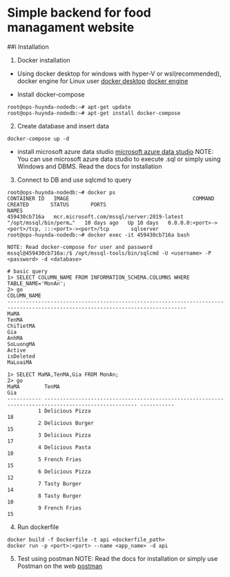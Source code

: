 # Simple backend for food managament website

##i Installation
1. Docker installation
- Using docker desktop for windows with hyper-V or wsl(recommended), docker engine for Linux user
[docker desktop](https://docs.docker.com/desktop/install/windows-install/)
[docker engine](https://docs.docker.com/engine/install)

- Install docker-compose
```
root@ops-huynda-nodedb:~# apt-get update
root@ops-huynda-nodedb:~# apt-get install docker-compose
```

2. Create database and insert data
```
docker-compose up -d
```

- install microsoft azure data studio
[microsoft azure data studio](https://learn.microsoft.com/en-us/azure-data-studio/download-azure-data-studio?view=sql-server-ver16&tabs=win-install%2Cwin-user-install%2Credhat-install%2Cwindows-uninstall%2Credhat-uninstall)
NOTE: You can use microsoft azure data studio to execute .sql or simply using Windows and DBMS. Read the docs for installation

3. Connect to DB and use sqlcmd to query
```
root@ops-huynda-nodedb:~# docker ps
CONTAINER ID   IMAGE                                        COMMAND                  CREATED       STATUS       PORTS                                           	NAMES
459430cb716a   mcr.microsoft.com/mssql/server:2019-latest   "/opt/mssql/bin/perm…"   10 days ago   Up 10 days   0.0.0.0:<port>-><port>/tcp, :::<port>-><port>/tcp       sqlserver
root@ops-huynda-nodedb:~# docker exec -it 459430cb716a bash

NOTE: Read docker-compose for user and password
mssql@459430cb716a:/$ /opt/mssql-tools/bin/sqlcmd -U <username> -P <password> -d <database>

# basic query
1> SELECT COLUMN_NAME FROM INFORMATION_SCHEMA.COLUMNS WHERE TABLE_NAME='MonAn';
2> go
COLUMN_NAME                                                                                                                     
--------------------------------------------------------------------------------------------------------------------------------
MaMA                                                                                                                            
TenMA                                                                                                                           
ChiTietMA                                                                                                                       
Gia                                                                                                                             
AnhMA                                                                                                                           
SoLuongMA                                                                                                                       
Active                                                                                                                          
isDeleted                                                                                                                       
MaLoaiMA                                       

1> SELECT MaMA,TenMA,Gia FROM MonAn;
2> go
MaMA        TenMA                                                                                                Gia        
----------- ---------------------------------------------------------------------------------------------------- -----------
          1 Delicious Pizza                                                                                               18
          2 Delicious Burger                                                                                              15
          3 Delicious Pizza                                                                                               17
          4 Delicious Pasta                                                                                               10
          5 French Fries                                                                                                  15
          6 Delicious Pizza                                                                                               12
          7 Tasty Burger                                                                                                  14
          8 Tasty Burger                                                                                                  10
          9 French Fries                                                                                                  15
```

4. Run dockerfile
```
docker build -f Dockerfile -t api <dockerfile_path>
docker run -p <port>:<port> --name <app_name> -d api
```

5. Test using postman
NOTE: Read the docs for installation or simply use Postman on the web
[postman](https://www.postman.com/downloads/)
